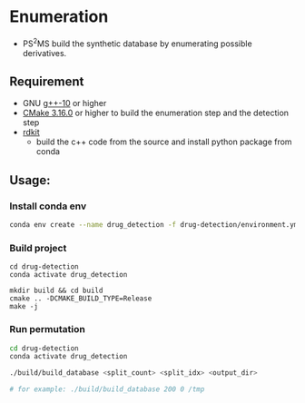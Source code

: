 # Enumeration
- PS<sup>2</sup>MS build the synthetic database by enumerating possible derivatives.

## Requirement

- GNU [g++-10](https://gcc.gnu.org/gcc-10/) or higher
- [CMake 3.16.0](https://cmake.org/download/) or higher to build the enumeration step and the detection step
- [rdkit](https://www.rdkit.org/docs/Install.html)
  - build the c++ code from the source and install python package from conda

## Usage:

### Install conda env 
```bash
conda env create --name drug_detection -f drug-detection/environment.yml
```

### Build project
```
cd drug-detection
conda activate drug_detection

mkdir build && cd build
cmake .. -DCMAKE_BUILD_TYPE=Release
make -j
```

### Run permutation
```bash
cd drug-detection
conda activate drug_detection

./build/build_database <split_count> <split_idx> <output_dir>

# for example: ./build/build_database 200 0 /tmp
```

